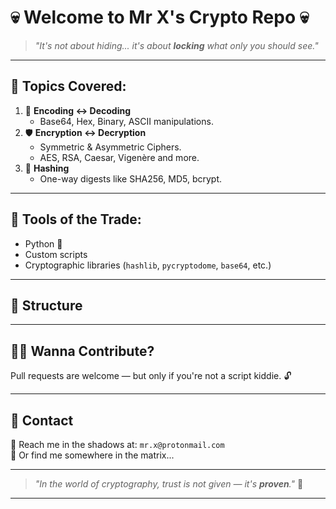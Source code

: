 
# 💀 Welcome to **Mr X's Crypto Repo** 💀

> _"It's not about hiding... it's about **locking** what only you should see."_

---

## 🧠 Topics Covered:
1. 🧬 **Encoding ↔ Decoding**
   - Base64, Hex, Binary, ASCII manipulations.
2. 🛡️ **Encryption ↔ Decryption**
   - Symmetric & Asymmetric Ciphers.
   - AES, RSA, Caesar, Vigenère and more.
3. 🔐 **Hashing**
   - One-way digests like SHA256, MD5, bcrypt.

---

## 🧰 Tools of the Trade:
- Python 🐍
- Custom scripts
- Cryptographic libraries (`hashlib`, `pycryptodome`, `base64`, etc.)

---

## 📁 Structure


---

## 👨‍💻 Wanna Contribute?
Pull requests are welcome — but only if you're not a script kiddie. 🔓

---

## 💬 Contact
📧 Reach me in the shadows at: `mr.x@protonmail.com`  
🔗 Or find me somewhere in the matrix...

---

> _"In the world of cryptography, trust is not given — it's **proven**."_ 🔐

---

